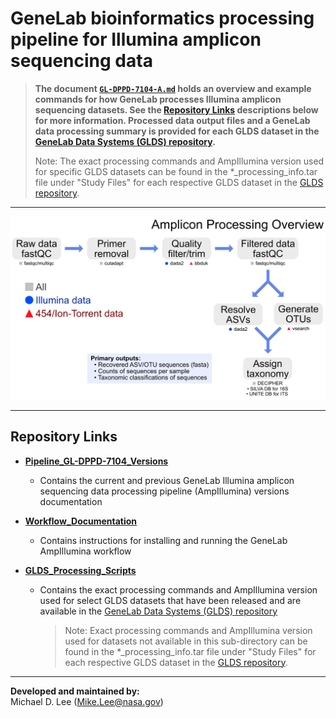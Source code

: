 # GeneLab bioinformatics processing pipeline for Illumina amplicon sequencing data

> **The document [`GL-DPPD-7104-A.md`](Pipeline_GL-DPPD-7104_Versions/GL-DPPD-7104-A.md) holds an overview and example commands for how GeneLab processes Illumina amplicon sequencing datasets. See the [Repository Links](#repository-links) descriptions below for more information. Processed data output files and a GeneLab data processing summary is provided for each GLDS dataset in the [GeneLab Data Systems (GLDS) repository](https://genelab-data.ndc.nasa.gov/genelab/projects).**  
> 
> Note: The exact processing commands and AmpIllumina version used for specific GLDS datasets can be found in the *_processing_info.tar file under "Study Files" for each respective GLDS dataset in the [GLDS repository](https://genelab-data.ndc.nasa.gov/genelab/projects). 

--- 

<p align="center">
<a href="../images/GL-amplicon-overview.pdf"><img src="../images/GL-amplicon-overview.png"></a>
</p>

---
## Repository Links

* [**Pipeline_GL-DPPD-7104_Versions**](Pipeline_GL-DPPD-7104_Versions)

  - Contains the current and previous GeneLab Illumina amplicon sequencing data processing pipeline (AmpIllumina) versions documentation

* [**Workflow_Documentation**](Workflow_Documentation)

  - Contains instructions for installing and running the GeneLab AmpIllumina workflow

* [**GLDS_Processing_Scripts**](GLDS_Processing_Scripts)

  - Contains the exact processing commands and AmpIllumina version used for select GLDS datasets that have been released and are available in the [GeneLab Data Systems (GLDS) repository](https://genelab-data.ndc.nasa.gov/genelab/projects)
    > Note: Exact processing commands and AmpIllumina version used for datasets not available in this sub-directory can be found in the *_processing_info.tar file under "Study Files" for each respective GLDS dataset in the [GLDS repository](https://genelab-data.ndc.nasa.gov/genelab/projects).

---
**Developed and maintained by:**  
Michael D. Lee (Mike.Lee@nasa.gov)
